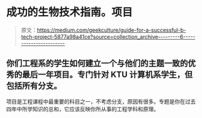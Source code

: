 # 成功的生物技术指南。项目

> 原文：<https://medium.com/geekculture/guide-for-a-successful-b-tech-project-5877a98a41ce?source=collection_archive---------6----------------------->

## 你们工程系的学生如何建立一个与他们的主题一致的优秀的最后一年项目。专门针对 KTU 计算机系学生，但包括所有分支。

项目是工程课程中最重要的科目之一，不考虑分支，原因有很多。专题是你在过去四年中所学知识的总和，它应该反映你所从事的工程学科和原理。